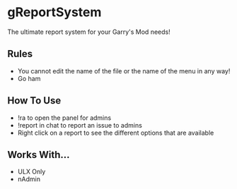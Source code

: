 # gReportSystem
The ultimate report system for your Garry's Mod needs!

## Rules
* You cannot edit the name of the file or the name of the menu in any way!
* Go ham

## How To Use
* !ra to open the panel for admins
* !report <issue> in chat to report an issue to admins
* Right click on a report to see the different options that are available

## Works With...
* ULX Only
* nAdmin

